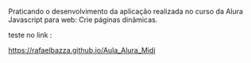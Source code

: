 Praticando o desenvolvimento da aplicação realizada no curso da Alura Javascript para web: Crie páginas dinâmicas.

teste no link : 

https://rafaelbazza.github.io/Aula_Alura_Midi
